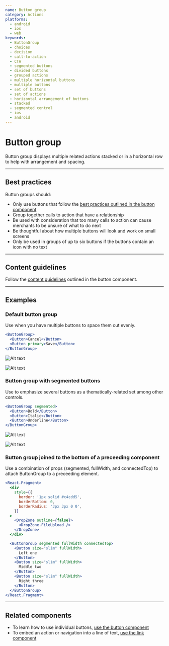 ```yaml
---
name: Button group
category: Actions
platforms:
  - android
  - ios
  - web
keywords:
  - ButtonGroup
  - choices
  - decision
  - call-to-action
  - CTA
  - segmented buttons
  - divided buttons
  - grouped actions
  - multiple horizontal buttons
  - multiple buttons
  - set of buttons
  - set of actions
  - horizontal arrangement of buttons
  - stacked
  - segmented control
  - ios
  - android
---
```


# Button group

Button group displays multiple related actions stacked or in a horizontal row to help with arrangement and spacing.

---

## Best practices

Button groups should:

- Only use buttons that follow the
  [best practices outlined in the button component](/components/actions/button#best-practices)
- Group together calls to action that have a relationship
- Be used with consideration that too many calls to action can cause merchants
  to be unsure of what to do next
- Be thoughtful about how multiple buttons will look and work on small screens
- Only be used in groups of up to six buttons if the buttons contain an icon
  with no text

---

## Content guidelines

Follow the [content guidelines](/components/actions/button#content-guidelines)
outlined in the button component.

---

## Examples

### Default button group

Use when you have multiple buttons to space them out evenly.

```jsx
<ButtonGroup>
  <Button>Cancel</Button>
  <Button primary>Save</Button>
</ButtonGroup>
```

<!-- content-for: android -->

![Alt text](/public_images/components/ButtonGroup/android/default@2x.png)

<!-- /content-for -->

<!-- content-for: ios -->

![Alt text](/public_images/components/ButtonGroup/ios/default@2x.png)

<!-- /content-for -->

### Button group with segmented buttons

Use to emphasize several buttons as a thematically-related set among other controls.

```jsx
<ButtonGroup segmented>
  <Button>Bold</Button>
  <Button>Italic</Button>
  <Button>Underline</Button>
</ButtonGroup>
```

<!-- content-for: android -->

![Alt text](/public_images/components/ButtonGroup/android/segmented-button@2x.png)

<!-- /content-for -->

<!-- content-for: ios -->

![Alt text](/public_images/components/ButtonGroup/ios/segmented-button@2x.png)

<!-- /content-for -->

### Button group joined to the bottom of a preceeding component

<!-- example-for: web -->

Use a combination of props (segmented, fullWidth, and connectedTop) to attach ButtonGroup to a preceeding element.

```jsx
<React.Fragment>
  <div
    style={{
      border: '1px solid #c4cdd5',
      borderBottom: 0,
      borderRadius: '3px 3px 0 0',
    }}
  >
    <DropZone outline={false}>
      <DropZone.FileUpload />
    </DropZone>
  </div>

  <ButtonGroup segmented fullWidth connectedTop>
    <Button size="slim" fullWidth>
      Left one
    </Button>
    <Button size="slim" fullWidth>
      Middle two
    </Button>
    <Button size="slim" fullWidth>
      Right three
    </Button>
  </ButtonGroup>
</React.Fragment>
```

---

## Related components

- To learn how to use individual buttons, [use the button component](/components/actions/button)
- To embed an action or navigation into a line of text, [use the link component](/components/navigation/link)
